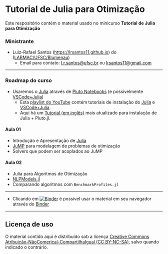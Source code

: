 #  Tutorial de Julia para Otimização

Este respositório contém o material usado no minicurso **Tutorial de Julia para Otimização**


### Ministrante
- Luiz-Rafael Santos (https://lrsantos11.github.io) do ([LABMAC/UFSC/Blumenau](http://labmac.mat.blumenau.ufsc.br))
    * Email para contato: [l.r.santos@ufsc.br](mailto:l.r.santos@ufsc.br) ou [lrsantos11@gmail.com](mailto:lrsantos11@ufsc.br)
---
### Roadmap do curso 
* Usaremos o [Julia](https://www.julialang.org)  através de [Pluto Notebooks](https:/plutojl.org/) (e possivelmente [VSCode+Julia](https://www.julia-vscode.org/))
    * Esta [playlist do YouTube](https://youtube.com/playlist?list=PLIFgJAiAvzyFlCskAMgMFEtRWIY5OaNt_) contém tutoriais de instalação do [Julia](https://www.julialang.org/downloads/) e [VSCode+Julia](https://www.julia-vscode.org/docs/dev/gettingstarted/).
    * Aqui há um [Tutorial (em inglês)](https://computationalthinking.mit.edu/Fall23/installation/) mais atualizado para instalação de Julia + Pluto.jl.

#### Aula 01
* Introdução e Apresentação de [Julia](http://julialang.org)
* [JuMP](https://jump.dev) para modelagem de problemas de otimização
* Solvers que podem ser acoplados ao JuMP

#### Aula 02
* Julia para Algoritmos de Otimização
* [NLPModels.jl](https://github.com/JuliaSmoothOptimizers/NLPModels.jl)
* Comparando algoritmos com `BenchmarkProfiles.jl`


<!-- - [Playlist](https://youtube.com/playlist?list=PLIFgJAiAvzyF0u7noLTInqJPwPVCD6NFx) com todos os vídeos do tutorial
    - Vídeos de cada aula 
        * Aula 01 - [Parte 1](https://youtu.be/HRbmKzU1QTA) e [Parte 2](https://youtu.be/B8LRYx7wv8Q)
        * Aula 02 - Parte 1 (ainda não disponível) e [Parte 2](https://youtu.be/1beAM7YL734)
        * Aula 03 - [Parte única](https://youtu.be/EYdcxFnGSdk)
        * Aula 04 - [Parte única](https://youtu.be/uB-QfWI9CuY) -->
--- 

- Clicando em [![Binder](https://mybinder.org/badge_logo.svg)](https://mybinder.org/v2/gh/lrsantos11/Tutorial-Julia-Opt/main) é possível usar o material em seu navegador através do [Binder](https://mybinder.org)

--- 
## Licença de uso

O material contido aqui é distribuído sob a licença [Creative Commons Atribuição-NãoComerical-CompartilhaIgual (CC BY-NC-SA)](https://creativecommons.org/licenses/by-nc-sa/4.0), salvo quando indicado o contrário.

